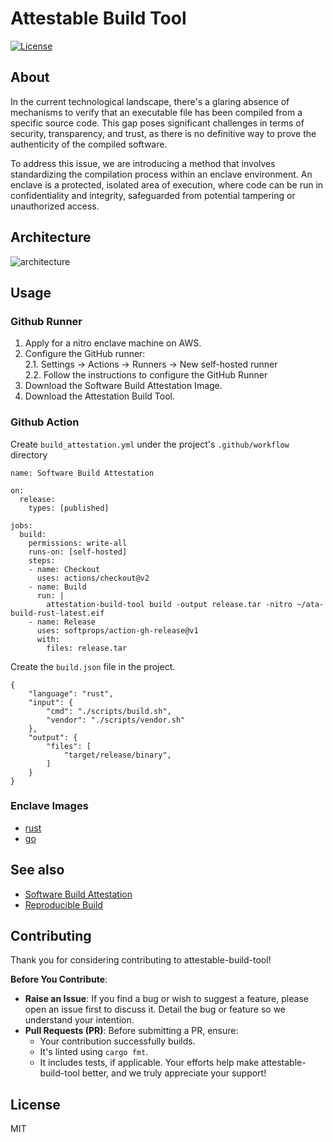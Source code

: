 # Attestable Build Tool

[![License](https://img.shields.io/badge/license-MIT-green.svg)](LICENSE)

## About

In the current technological landscape, there's a glaring absence of mechanisms to verify that an executable file has been compiled from a specific source code. This gap poses significant challenges in terms of security, transparency, and trust, as there is no definitive way to prove the authenticity of the compiled software.

To address this issue, we are introducing a method that involves standardizing the compilation process within an enclave environment. An enclave is a protected, isolated area of execution, where code can be run in confidentiality and integrity, safeguarded from potential tampering or unauthorized access.

## Architecture

![architecture](https://1440033567-files.gitbook.io/~/files/v0/b/gitbook-x-prod.appspot.com/o/spaces%2FtYKuUrKWPlgYjy0suCeT%2Fuploads%2F5z6W0W8hyBeYLHmfKMB1%2Fimage.png?alt=media&token=ac96957d-78ef-4717-991d-ce4093ce912e)


## Usage

### Github Runner
1. Apply for a nitro enclave machine on AWS.
2. Configure the GitHub runner:  
    2.1. Settings → Actions → Runners → New self-hosted runner  
    2.2. Follow the instructions to configure the GitHub Runner  
3. Download the Software Build Attestation Image.
4. Download the Attestation Build Tool.

### Github Action

Create `build_attestation.yml` under the project's `.github/workflow` directory

```
name: Software Build Attestation

on:
  release:
    types: [published]

jobs:
  build:
    permissions: write-all
    runs-on: [self-hosted]
    steps:
    - name: Checkout
      uses: actions/checkout@v2
    - name: Build
      run: |
        attestation-build-tool build -output release.tar -nitro ~/ata-build-rust-latest.eif
    - name: Release
      uses: softprops/action-gh-release@v1
      with:
        files: release.tar
```

Create the `build.json` file in the project.
```
{
	"language": "rust",
	"input": {
		"cmd": "./scripts/build.sh",
		"vendor": "./scripts/vendor.sh"
	},
	"output": {
		"files": [
			"target/release/binary",
		]
	}
}
```

### Enclave Images

* [rust](https://attestation-build-image.s3.ap-southeast-1.amazonaws.com/ata-build-rust-latest.eif)
* [go](https://attestation-build-image.s3.ap-southeast-1.amazonaws.com/ata-build-go-latest.eif)

## See also

* [Software Build Attestation](https://docs.ata.network/attestation-module/software-build-attestation)
* [Reproducible Build](https://docs.ata.network/research/reproducible-build)

## Contributing

Thank you for considering contributing to attestable-build-tool!

**Before You Contribute**:
* **Raise an Issue**: If you find a bug or wish to suggest a feature, please open an issue first to discuss it. Detail the bug or feature so we understand your intention.  
* **Pull Requests (PR)**: Before submitting a PR, ensure:  
    * Your contribution successfully builds.
    * It's linted using `cargo fmt`.
    * It includes tests, if applicable.
Your efforts help make attestable-build-tool better, and we truly appreciate your support!

## License

MIT